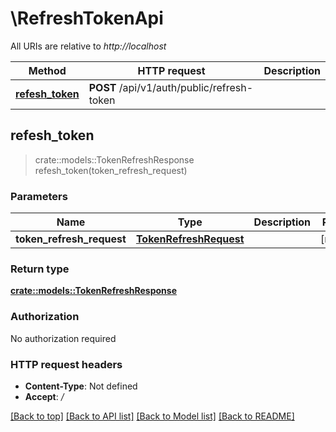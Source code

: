 # \RefreshTokenApi

All URIs are relative to *http://localhost*

Method | HTTP request | Description
------------- | ------------- | -------------
[**refesh_token**](RefreshTokenApi.md#refesh_token) | **POST** /api/v1/auth/public/refresh-token | 



## refesh_token

> crate::models::TokenRefreshResponse refesh_token(token_refresh_request)


### Parameters


Name | Type | Description  | Required | Notes
------------- | ------------- | ------------- | ------------- | -------------
**token_refresh_request** | [**TokenRefreshRequest**](TokenRefreshRequest.md) |  | [required] |

### Return type

[**crate::models::TokenRefreshResponse**](TokenRefreshResponse.md)

### Authorization

No authorization required

### HTTP request headers

- **Content-Type**: Not defined
- **Accept**: */*

[[Back to top]](#) [[Back to API list]](../README.md#documentation-for-api-endpoints) [[Back to Model list]](../README.md#documentation-for-models) [[Back to README]](../README.md)

